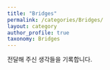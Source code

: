 ```yaml
---
title: "Bridges"
permalink: /categories/Bridges/
layout: category
author_profile: true
taxonomy: Bridges
---
```

전달해 주신 생각들을 기록합니다.